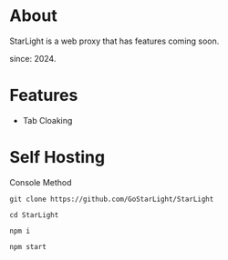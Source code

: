 

# About
StarLight is a web proxy that has features coming soon.


since: 2024.
# Features

- Tab Cloaking

# Self Hosting

Console Method

``` 
git clone https://github.com/GoStarLight/StarLight
```

``` 
cd StarLight
```

```
npm i
```

```
npm start
```